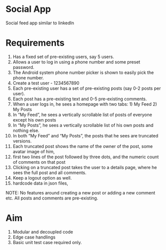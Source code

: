 # Social App
Social feed app similar to linkedIn

# Requirements
1. Has a fixed set of pre-existing users, say 5 users.
2. Allows a user to log in using a phone number and some preset password. 
3. The Android system phone number picker is shown to easily pick the phone number.
4. Create a  test user - 1234567890
5. Each pre-existing user has a set of pre-existing posts (say 0-2 posts per user).
6. Each post has a pre-existing text and 0-5 pre-existing comments.
7. When a user logs in, he sees a homepage with two tabs: 1) My Feed 2) My Posts
8. In “My Feed”, he sees a vertically scrollable list of posts of everyone except his own posts
9. In “My Posts”, he sees a vertically scrollable list of his own posts and nothing else.
10. In both “My Feed” and “My Posts”, the posts that he sees are truncated versions. 
11. Each truncated post shows the name of the owner of the post, some avatar image of him,
12. first two lines of the post followed by three dots, and the numeric count of comments on that post
13. Clicking on a truncated post takes the user to a details page, where he sees the full post and all comments. 
14. Keep a logout option as well.
15. hardcode data in json files, 

NOTE: No features around creating a new post or adding a new comment etc. 
All posts and comments are pre-existing.

# Aim
1. Modular and decoupled code
2. Edge case handlings
3. Basic unit test case required only.
